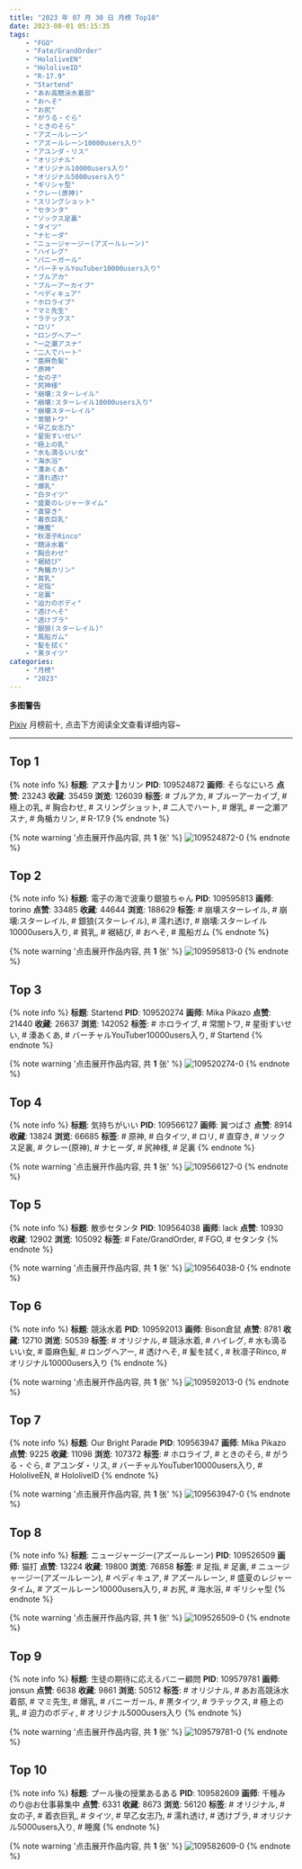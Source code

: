 ```yaml
---
title: "2023 年 07 月 30 日 月榜 Top10"
date: 2023-08-01 05:15:35
tags:
    - "FGO"
    - "Fate/GrandOrder"
    - "HololiveEN"
    - "HololiveID"
    - "R-17.9"
    - "Startend"
    - "あお高競泳水着部"
    - "おへそ"
    - "お尻"
    - "がうる・ぐら"
    - "ときのそら"
    - "アズールレーン"
    - "アズールレーン10000users入り"
    - "アユンダ・リス"
    - "オリジナル"
    - "オリジナル10000users入り"
    - "オリジナル5000users入り"
    - "ギリシャ型"
    - "クレー(原神)"
    - "スリングショット"
    - "セタンタ"
    - "ソックス足裏"
    - "タイツ"
    - "ナヒーダ"
    - "ニュージャージー(アズールレーン)"
    - "ハイレグ"
    - "バニーガール"
    - "バーチャルYouTuber10000users入り"
    - "ブルアカ"
    - "ブルーアーカイブ"
    - "ペディキュア"
    - "ホロライブ"
    - "マミ先生"
    - "ラテックス"
    - "ロリ"
    - "ロングヘアー"
    - "一之瀬アスナ"
    - "二人でハート"
    - "亜麻色髪"
    - "原神"
    - "女の子"
    - "尻神様"
    - "崩壊:スターレイル"
    - "崩壊:スターレイル10000users入り"
    - "崩壊スターレイル"
    - "常闇トワ"
    - "早乙女志乃"
    - "星街すいせい"
    - "極上の乳"
    - "水も滴るいい女"
    - "海水浴"
    - "湊あくあ"
    - "濡れ透け"
    - "爆乳"
    - "白タイツ"
    - "盛夏のレジャータイム"
    - "直穿き"
    - "着衣巨乳"
    - "睡魔"
    - "秋凛子Rinco"
    - "競泳水着"
    - "胸合わせ"
    - "裾結び"
    - "角楯カリン"
    - "貧乳"
    - "足指"
    - "足裏"
    - "迫力のボディ"
    - "透けへそ"
    - "透けブラ"
    - "銀狼(スターレイル)"
    - "風船ガム"
    - "髪を拭く"
    - "黒タイツ"
categories:
    - "月榜"
    - "2023"
---
```


<i class="fa fa-triangle-exclamation"></i>**多图警告**<i class="fa fa-triangle-exclamation"></i>

[Pixiv](https://www.pixiv.net/) 月榜前十, 点击下方阅读全文查看详细内容~

<!-- more -->

---

## Top 1

{% note info %}
**标题**: アスナ💖カリン
**PID**: 109524872 **画师**: そらなにいろ
**点赞**: 23243 **收藏**: 35459 **浏览**: 126039
**标签**: # ブルアカ, # ブルーアーカイブ, # 極上の乳, # 胸合わせ, # スリングショット, # 二人でハート, # 爆乳, # 一之瀬アスナ, # 角楯カリン, # R-17.9
{% endnote %}

{% note warning '点击展开作品内容, 共 **1** 张' %}
![109524872-0](https://i.pixiv.re/img-original/img/2023/07/02/02/26/46/109524872_p0.png)
{% endnote %}

## Top 2

{% note info %}
**标题**: 電子の海で波乗り銀狼ちゃん
**PID**: 109595813 **画师**: torino
**点赞**: 33485 **收藏**: 44644 **浏览**: 188629
**标签**: # 崩壊スターレイル, # 崩壊:スターレイル, # 銀狼(スターレイル), # 濡れ透け, # 崩壊:スターレイル10000users入り, # 貧乳, # 裾結び, # おへそ, # 風船ガム
{% endnote %}

{% note warning '点击展开作品内容, 共 **1** 张' %}
![109595813-0](https://i.pixiv.re/img-original/img/2023/07/04/00/00/31/109595813_p0.jpg)
{% endnote %}

## Top 3

{% note info %}
**标题**: Startend
**PID**: 109520274 **画师**: Mika Pikazo
**点赞**: 21440 **收藏**: 26637 **浏览**: 142052
**标签**: # ホロライブ, # 常闇トワ, # 星街すいせい, # 湊あくあ, # バーチャルYouTuber10000users入り, # Startend
{% endnote %}

{% note warning '点击展开作品内容, 共 **1** 张' %}
![109520274-0](https://i.pixiv.re/img-original/img/2023/07/02/00/00/01/109520274_p0.png)
{% endnote %}

## Top 4

{% note info %}
**标题**: 気持ちがいい
**PID**: 109566127 **画师**: 翼つばさ
**点赞**: 8914 **收藏**: 13824 **浏览**: 66685
**标签**: # 原神, # 白タイツ, # ロリ, # 直穿き, # ソックス足裏, # クレー(原神), # ナヒーダ, # 尻神様, # 足裏
{% endnote %}

{% note warning '点击展开作品内容, 共 **1** 张' %}
![109566127-0](https://i.pixiv.re/img-original/img/2023/07/03/00/46/54/109566127_p0.jpg)
{% endnote %}

## Top 5

{% note info %}
**标题**: 散歩セタンタ
**PID**: 109564038 **画师**: lack
**点赞**: 10930 **收藏**: 12902 **浏览**: 105092
**标签**: # Fate/GrandOrder, # FGO, # セタンタ
{% endnote %}

{% note warning '点击展开作品内容, 共 **1** 张' %}
![109564038-0](https://i.pixiv.re/img-original/img/2023/07/03/00/00/27/109564038_p0.jpg)
{% endnote %}

## Top 6

{% note info %}
**标题**: 競泳水着
**PID**: 109592013 **画师**: Bison倉鼠
**点赞**: 8781 **收藏**: 12710 **浏览**: 50539
**标签**: # オリジナル, # 競泳水着, # ハイレグ, # 水も滴るいい女, # 亜麻色髪, # ロングヘアー, # 透けへそ, # 髪を拭く, # 秋凛子Rinco, # オリジナル10000users入り
{% endnote %}

{% note warning '点击展开作品内容, 共 **1** 张' %}
![109592013-0](https://i.pixiv.re/img-original/img/2023/07/03/22/20/32/109592013_p0.jpg)
{% endnote %}

## Top 7

{% note info %}
**标题**: Our Bright Parade
**PID**: 109563947 **画师**: Mika Pikazo
**点赞**: 9225 **收藏**: 11098 **浏览**: 107372
**标签**: # ホロライブ, # ときのそら, # がうる・ぐら, # アユンダ・リス, # バーチャルYouTuber10000users入り, # HololiveEN, # HololiveID
{% endnote %}

{% note warning '点击展开作品内容, 共 **1** 张' %}
![109563947-0](https://i.pixiv.re/img-original/img/2023/07/03/00/00/03/109563947_p0.png)
{% endnote %}

## Top 8

{% note info %}
**标题**: ニュージャージー(アズールレーン)
**PID**: 109526509 **画师**: 猫打
**点赞**: 13224 **收藏**: 19800 **浏览**: 76858
**标签**: # 足指, # 足裏, # ニュージャージー(アズールレーン), # ペディキュア, # アズールレーン, # 盛夏のレジャータイム, # アズールレーン10000users入り, # お尻, # 海水浴, # ギリシャ型
{% endnote %}

{% note warning '点击展开作品内容, 共 **1** 张' %}
![109526509-0](https://i.pixiv.re/img-original/img/2023/07/02/04/05/50/109526509_p0.jpg)
{% endnote %}

## Top 9

{% note info %}
**标题**: 生徒の期待に応えるバニー顧問
**PID**: 109579781 **画师**: jonsun
**点赞**: 6638 **收藏**: 9861 **浏览**: 50512
**标签**: # オリジナル, # あお高競泳水着部, # マミ先生, # 爆乳, # バニーガール, # 黒タイツ, # ラテックス, # 極上の乳, # 迫力のボディ, # オリジナル5000users入り
{% endnote %}

{% note warning '点击展开作品内容, 共 **1** 张' %}
![109579781-0](https://i.pixiv.re/img-original/img/2023/07/03/15/01/24/109579781_p0.jpg)
{% endnote %}

## Top 10

{% note info %}
**标题**: プール後の授業あるある
**PID**: 109582609 **画师**: 千種みのり@お仕事募集中
**点赞**: 6331 **收藏**: 8673 **浏览**: 56120
**标签**: # オリジナル, # 女の子, # 着衣巨乳, # タイツ, # 早乙女志乃, # 濡れ透け, # 透けブラ, # オリジナル5000users入り, # 睡魔
{% endnote %}

{% note warning '点击展开作品内容, 共 **1** 张' %}
![109582609-0](https://i.pixiv.re/img-original/img/2023/07/03/17/22/36/109582609_p0.jpg)
{% endnote %}
